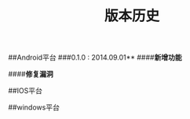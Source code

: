 ﻿---
layout: page
title: "版本历史"
description: "版本历史"
group: navigation
---
##Android平台
###0.1.0 : 2014.09.01**
####**新增功能**
    
    
####**修复漏洞**


##IOS平台



##windows平台

